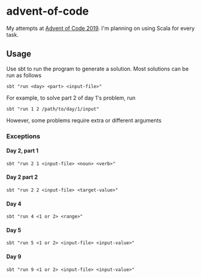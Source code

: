 # advent-of-code

My attempts at [Advent of Code 2019](http://adventofcode.com/2019). I'm planning on using Scala for every task.

## Usage

Use sbt to run the program to generate a solution. Most solutions can be run as follows

    sbt "run <day> <part> <input-file>"

For example, to solve part 2 of day 1's problem, run

    sbt "run 1 2 /path/to/day/1/input"

However, some problems require extra or different arguments

### Exceptions

#### Day 2, part 1

    sbt "run 2 1 <input-file> <noun> <verb>"

#### Day 2 part 2

    sbt "run 2 2 <input-file> <target-value>"

#### Day 4

    sbt "run 4 <1 or 2> <range>"

#### Day 5

    sbt "run 5 <1 or 2> <input-file> <input-value>"

#### Day 9

    sbt "run 9 <1 or 2> <input-file> <input-value>"
